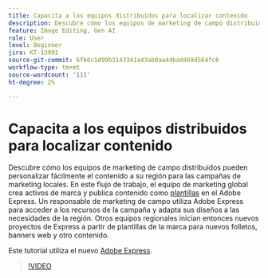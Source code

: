 ```yaml
---
title: Capacita a los equipos distribuidos para localizar contenido
description: Descubre cómo los equipos de marketing de campo distribuidos pueden personalizar fácilmente el contenido a su región para las campañas de marketing locales
feature: Image Editing, Gen AI
role: User
level: Beginner
jira: KT-13991
source-git-commit: 6f60c1d99b3143341a43ab0aa44bad469d564fc6
workflow-type: tm+mt
source-wordcount: '111'
ht-degree: 2%

---
```


# Capacita a los equipos distribuidos para localizar contenido

Descubre cómo los equipos de marketing de campo distribuidos pueden personalizar fácilmente el contenido a su región para las campañas de marketing locales. En este flujo de trabajo, el equipo de marketing global crea activos de marca y publica contenido como [plantillas](create-templates.md) en el Adobe Express. Un responsable de marketing de campo utiliza Adobe Express para acceder a los recursos de la campaña y adapta sus diseños a las necesidades de la región. Otros equipos regionales inician entonces nuevos proyectos de Express a partir de plantillas de la marca para nuevos folletos, banners web y otro contenido.

Este tutorial utiliza el nuevo [Adobe Express](https://www.adobe.com/express/).

>[!VIDEO](https://video.tv.adobe.com/v/3424391?quality=12&learn=on&hidetitle=true)
